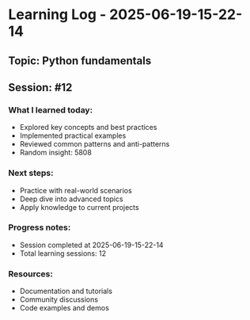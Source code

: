 # Learning Log - 2025-06-19-15-22-14

## Topic: Python fundamentals
## Session: #12

### What I learned today:
- Explored key concepts and best practices
- Implemented practical examples  
- Reviewed common patterns and anti-patterns
- Random insight: 5808

### Next steps:
- Practice with real-world scenarios
- Deep dive into advanced topics
- Apply knowledge to current projects

### Progress notes:
- Session completed at 2025-06-19-15-22-14
- Total learning sessions: 12

### Resources:
- Documentation and tutorials
- Community discussions
- Code examples and demos
